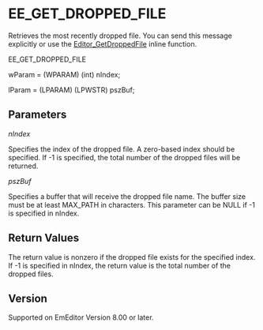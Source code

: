 # EE\_GET\_DROPPED\_FILE

Retrieves the most recently dropped file. You can send
this message explicitly or use the
[Editor\_GetDroppedFile](../macro/editor_getdroppedfile) inline function.

EE\_GET\_DROPPED\_FILE

wParam = (WPARAM) (int) nIndex;

lParam = (LPARAM) (LPWSTR) pszBuf;

## Parameters

_nIndex_

Specifies the index of the dropped file. A
zero-based index should be specified. If
-1 is specified, the total number of
the dropped files will be returned.

_pszBuf_

Specifies a buffer that will receive the dropped file
name. The buffer
size must be at least MAX\_PATH in
characters. This parameter can be NULL if -1 is
specified in nIndex.

## Return Values

The return value is nonzero if the dropped file exists for
the specified index. If -1 is specified in nIndex, the return value is the
total number of the dropped files.

## Version

Supported on EmEditor Version 8.00 or later.
